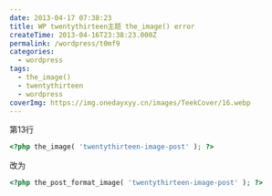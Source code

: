 ```yaml
---
date: 2013-04-17 07:38:23
title: WP twentythirteen主题 the_image() error
createTime: 2013-04-16T23:38:23.000Z
permalink: /wordpress/t0mf9
categories:
  - wordpress
tags:
  - the_image()
  - twentythirteen
  - wordpress
coverImg: https://img.onedayxyy.cn/images/TeekCover/16.webp
---
```



第13行
```php
<?php the_image( 'twentythirteen-image-post' ); ?>
```

改为 
```php
<?php the_post_format_image( 'twentythirteen-image-post' ); ?>
```

